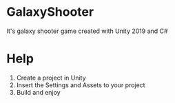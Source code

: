 # GalaxyShooter
It's galaxy shooter game created with Unity 2019 and C#

# Help
1. Create a project in Unity
2. Insert the Settings and Assets to your project
3. Build and enjoy
